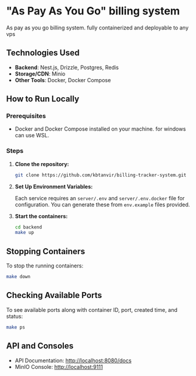 # "As Pay As You Go" billing system

As pay as you go billing system. fully containerized and deployable to any vps

## Technologies Used

- **Backend**: Nest.js, Drizzle, Postgres, Redis
- **Storage/CDN**: Minio
- **Other Tools**: Docker, Docker Compose

## How to Run Locally

### Prerequisites

- Docker and Docker Compose installed on your machine. for windows can use WSL.

### Steps

1. **Clone the repository:**

   ```bash
   git clone https://github.com/kbtanvir/billing-tracker-system.git
   ```

2. **Set Up Environment Variables:**

   Each service requires an `server/.env` and `server/.env.docker` file for configuration. You can generate these from `env.example` files provided.


3. **Start the containers:**
   ```sh
   cd backend
   make up
   ```

## Stopping Containers

To stop the running containers:
```sh
make down
```

## Checking Available Ports

To see available ports along with container ID, port, created time, and status:
```sh
make ps
```

## API and Consoles

- API Documentation: [http://localhost:8080/docs](http://localhost:8081/docs)
- MinIO Console: [http://localhost:9111](http://localhost:9111)
